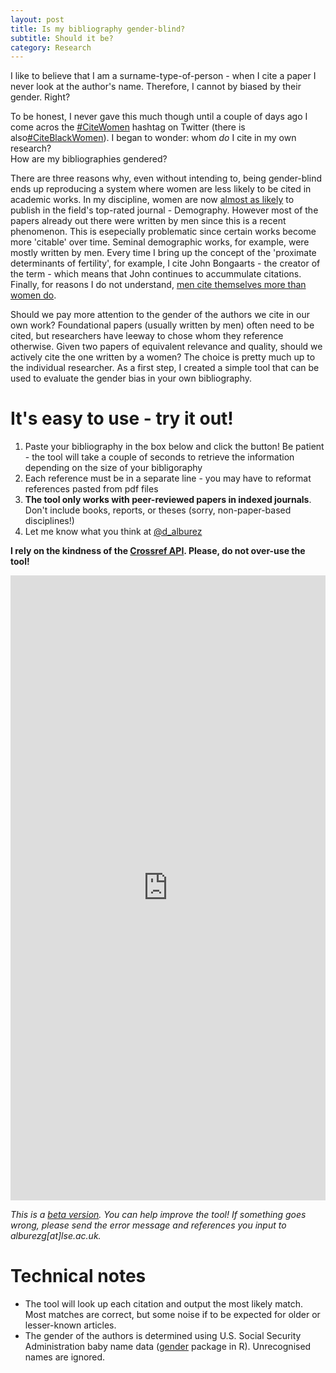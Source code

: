 ```yaml
---
layout: post
title: Is my bibliography gender-blind?
subtitle: Should it be?
category: Research
---
```




I like to believe that I am a surname-type-of-person - when I cite a paper I never look at the author's name. Therefore, I cannot by biased by their 
gender. Right? 

To be honest, I never gave this much though until a couple of days ago I come acros the [#CiteWomen](https://twitter.com/hashtag/citewomen) hashtag 
on Twitter (there is also[#CiteBlackWomen](https://twitter.com/hashtag/citeblackwomen)). I began to wonder: whom *do* I cite in my own research?  
How are my bibliographies gendered? 

There are three reasons why, even without intending to, being gender-blind ends up reproducing a system where women are less likely to
be cited in academic works. In my discipline, women are now [almost as likely](https://demotrends.org/2016/11/17/gendered-pattern-of-publication-in-demography/) 
to publish in the field's top-rated journal - Demography. However most of the papers already out there were written by men since this is a recent phenomenon. 
This is esepecially problematic since certain works become more 'citable' over time. Seminal demographic works, for example, were mostly written by men. 
Every time I bring up the concept of the 'proximate determinants of fertility', for example, I cite John Bongaarts - the creator of the term - which means that
John continues to accummulate citations. Finally,  for reasons I do not understand, 
[men cite themselves more than women do](https://www.nature.com/news/men-cite-themselves-more-than-women-do-1.20176). 

Should we pay more attention to the gender of the authors we cite in our own work? Foundational papers (usually written by men) often need to be cited, 
but researchers have leeway to chose whom they reference otherwise. Given two papers of equivalent relevance and quality, should we actively cite 
the one written by a women? The choice is pretty much up to the individual researcher. As a first step, I created a simple tool that can be used to evaluate 
the gender bias in your own bibliography.

# It's easy to use - try it out!

  1. Paste your bibliography in the box below and click the button! Be patient - the tool will take a couple of seconds to retrieve the information depending on the size of your bibligoraphy
  2. Each reference must be in a separate line - you may have to reformat references pasted from pdf files
  3. **The tool only works with peer-reviewed papers in indexed journals**. Don't include books, reports, or theses (sorry, non-paper-based disciplines!)
  4. Let me know what you think at [@d_alburez](https://twitter.com/d_alburez)  

**I rely on the kindness of the [Crossref API](https://github.com/CrossRef/rest-api-doc). Please, do not over-use the tool!**

<iframe width = "100%" height = "1000px" seamless frameborder = "0" src="https://diego-alburez.shinyapps.io/gender_check/"></iframe>

*This is a [beta version](https://github.com/alburezg/gender_bibliography). You can help improve the tool! If something goes wrong, please send the error 
message and references you input to alburezg[at]lse.ac.uk.*

# Technical notes

  - The tool will look up each citation and output the most likely match. Most matches are correct, but some noise if to be expected for older or lesser-known articles.
  - The gender of the authors is determined using U.S. Social Security Administration baby name data ([gender](https://www.r-project.org/nosvn/pandoc/gender.html) package in R). Unrecognised names are ignored.
